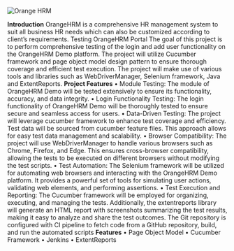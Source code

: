 ![Orange HRM](https://github.com/Apekhafl/HRM-Portal/assets/161640011/f9c247f1-7c6a-427a-b37d-123e8f7331b2)

**Introduction**
OrangeHRM is a comprehensive HR management system to suit all business HR needs which can also be customized according to client’s requirements.
Testing OrangeHRM Portal 
The goal of this project is to perform comprehensive testing of the login and add user functionality on the OrangeHRM Demo platform. The project will utilize Cucumber framework and page object model design pattern to ensure thorough coverage and efficient test execution. The project will make use of various tools and libraries such as WebDriverManager, Selenium framework, Java and ExtentReports.
**Project Features**
•	Module Testing: The module of OrangeHRM Demo will be tested extensively to ensure its functionality, accuracy, and data integrity. 
•	Login Functionality Testing: The login functionality of OrangeHRM Demo will be thoroughly tested to ensure secure and seamless access for users.
•	Data-Driven Testing: The project will leverage cucumber framework to enhance test coverage and efficiency. Test data will be sourced from cucumber feature files. This approach allows for easy test data management and scalability.
•	Browser Compatibility: The project will use WebDriverManager to handle various browsers such as Chrome, Firefox, and Edge. This ensures cross-browser compatibility, allowing the tests to be executed on different browsers without modifying the test scripts.
•	Test Automation: The Selenium framework will be utilized for automating web browsers and interacting with the OrangeHRM Demo platform. It provides a powerful set of tools for simulating user actions, validating web elements, and performing assertions.
•	Test Execution and Reporting: The Cucumber framework will be employed for organizing, executing, and managing the tests. Additionally, the extentreports library will generate an HTML report with screenshots summarizing the test results, making it easy to analyze and share the test outcomes. The Git repository is configured with CI pipeline to fetch code from a GitHub repository, build, and run the automated scripts
**Features**
•	Page Object Model
•	Cucumber Framework
•	Jenkins
•	ExtentReports

